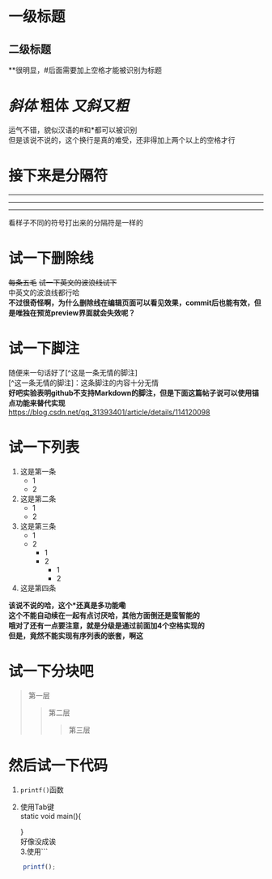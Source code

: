# 一级标题
## 二级标题
**很明显，#后面需要加上空格才能被识别为标题   

# *斜体* **粗体** ***又斜又粗***  
运气不错，貌似汉语的#和\*都可以被识别  
但是该说不说的，这个换行是真的难受，还非得加上两个以上的空格才行  


# 接下来是分隔符
---
***
---
看样子不同的符号打出来的分隔符是一样的


# 试一下删除线

~~每条五毛~~
~~试一下英文的波浪线试下~~   
中英文的波浪线都行哈  
**不过很奇怪啊，为什么删除线在编辑页面可以看见效果，commit后也能有效，但是唯独在预览preview界面就会失效呢？**  


# 试一下脚注
随便来一句话好了[^这是一条无情的脚注]  
[^这一条无情的脚注]：这条脚注的内容十分无情  
**好吧实验表明github不支持Markdown的脚注，但是下面这篇帖子说可以使用锚点功能来替代实现**  
https://blog.csdn.net/qq_31393401/article/details/114120098

# 试一下列表
1. 这是第一条  
    + 1
    + 2
2. 这是第二条
   - 1
   - 2
3. 这是第三条
   * 1
   * 2
        + 1
        + 2
            - 1
            - 2
4. 这是第四条
   

**该说不说的哈，这个\*还真是多功能嘞**  
**这个不能自动续在一起有点讨厌哈，其他方面倒还是蛮智能的**  
**哦对了还有一点要注意，就是分级是通过前面加4个空格实现的**  
**但是，竟然不能实现有序列表的嵌套，啊这**  

# 试一下分块吧
>第一层
>>第二层
>>>第三层

# 然后试一下代码
1. `printf()`函数
2. 使用Tab键  
    static void main(){
    
    }  
    好像没成诶  
3.使用\`\`\`
```javascript
    printf();
```
